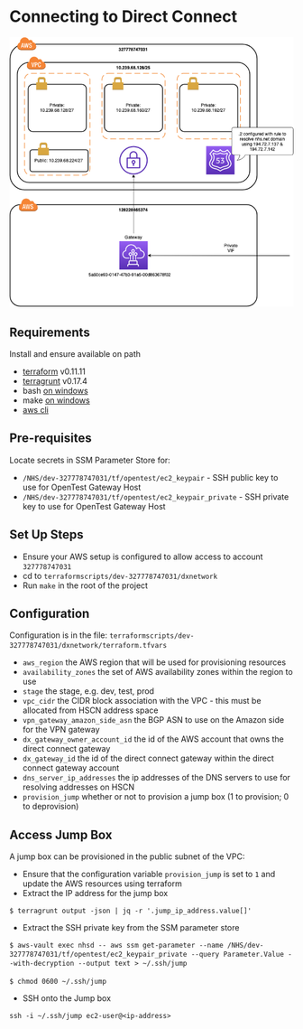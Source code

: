 # Connecting to Direct Connect

![Diagram of VPC using Direct Connect](./PRM_DX_Connection.png "Direct Connect Gateway on VPC")

## Requirements
Install and ensure available on path
- [terraform](https://www.terraform.io/) v0.11.11
- [terragrunt](https://github.com/gruntwork-io/terragrunt#install-terragrunt) v0.17.4
- bash [on windows](https://gitforwindows.org/)
- make [on windows](https://sourceforge.net/projects/ezwinports/files/make-4.2.1-without-guile-w32-bin.zip/download)
- [aws cli](https://docs.aws.amazon.com/cli/latest/userguide/cli-chap-install.html)

## Pre-requisites
Locate secrets in SSM Parameter Store for:
- `/NHS/dev-327778747031/tf/opentest/ec2_keypair` - SSH public key to use for OpenTest Gateway Host
- `/NHS/dev-327778747031/tf/opentest/ec2_keypair_private` - SSH private key to use for OpenTest Gateway Host

## Set Up Steps
- Ensure your AWS setup is configured to allow access to account `327778747031`
- cd to ```terraformscripts/dev-327778747031/dxnetwork```
- Run `make` in the root of the project

## Configuration
Configuration is in the file: `terraformscripts/dev-327778747031/dxnetwork/terraform.tfvars`
- `aws_region` the AWS region that will be used for provisioning resources
- `availability_zones` the set of AWS availability zones within the region to use
- `stage` the stage, e.g. dev, test, prod
- `vpc_cidr` the CIDR block association with the VPC - this must be allocated from HSCN address space
- `vpn_gateway_amazon_side_asn` the BGP ASN to use on the Amazon side for the VPN gateway
- `dx_gateway_owner_account_id` the id of the AWS account that owns the direct connect gateway
- `dx_gateway_id` the id of the direct connect gateway within the direct connect gateway account
- `dns_server_ip_addresses` the ip addresses of the DNS servers to use for resolving addresses on HSCN
- `provision_jump` whether or not to provision a jump box (1 to provision; 0 to deprovision)

## Access Jump Box
A jump box can be provisioned in the public subnet of the VPC:
- Ensure that the configuration variable `provision_jump` is set to `1` and update the AWS resources using terraform
- Extract the IP address for the jump box

```
$ terragrunt output -json | jq -r '.jump_ip_address.value[]'
```

- Extract the SSH private key from the SSM parameter store

```
$ aws-vault exec nhsd -- aws ssm get-parameter --name /NHS/dev-327778747031/tf/opentest/ec2_keypair_private --query Parameter.Value --with-decryption --output text > ~/.ssh/jump

$ chmod 0600 ~/.ssh/jump
```

- SSH onto the Jump box

```
ssh -i ~/.ssh/jump ec2-user@<ip-address>
```
